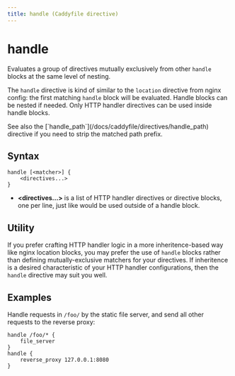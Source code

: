 ```yaml
---
title: handle (Caddyfile directive)
---
```


# handle

Evaluates a group of directives mutually exclusively from other `handle` blocks at the same level of nesting.

The `handle` directive is kind of similar to the `location` directive from nginx config: the first matching `handle` block will be evaluated. Handle blocks can be nested if needed. Only HTTP handler directives can be used inside handle blocks.

<aside class="tip">
	See also the [`handle_path`](/docs/caddyfile/directives/handle_path) directive if you need to strip the matched path prefix.
</aside>

## Syntax

```caddy-d
handle [<matcher>] {
	<directives...>
}
```

- **<directives...>** is a list of HTTP handler directives or directive blocks, one per line, just like would be used outside of a handle block.


## Utility

If you prefer crafting HTTP handler logic in a more inheritence-based way like nginx location blocks, you may prefer the use of `handle` blocks rather than defining mutually-exclusive matchers for your directives. If inheritence is a desired characteristic of your HTTP handler configurations, then the `handle` directive may suit you well.

## Examples

Handle requests in `/foo/` by the static file server, and send all other requests to the reverse proxy:

```caddy-d
handle /foo/* {
	file_server
}
handle {
	reverse_proxy 127.0.0.1:8080
}
```
